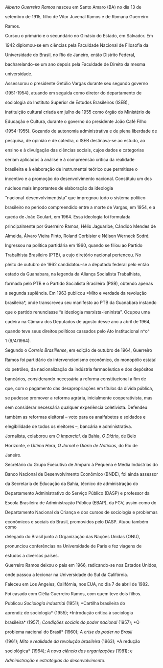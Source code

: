 

*Alberto Guerreiro Ramos* nasceu em Santo Amaro (BA) no dia 13 de

setembro de 1915, filho de Vítor Juvenal Ramos e de Romana Guerreiro

Ramos.



Cursou o primário e o secundário no Ginásio do Estado, em Salvador. Em

1942 diplomou-se em ciências pela Faculdade Nacional de Filosofia da

Universidade do Brasil, no Rio de Janeiro, então Distrito Federal,

bacharelando-se um ano depois pela Faculdade de Direito da mesma

universidade.



Assessorou o presidente Getúlio Vargas durante seu segundo governo

(1951-1954), atuando em seguida como diretor do departamento de

sociologia do Instituto Superior de Estudos Brasileiros (ISEB),

instituição cultural criada em julho de 1955 como órgão do Ministério de

Educação e Cultura, durante o governo do presidente João Café Filho

(1954-1955). Gozando de autonomia administrativa e de plena liberdade de

pesquisa, de opinião e de cátedra, o ISEB destinava-se ao estudo, ao

ensino e à divulgação das ciências sociais, cujos dados e categorias

seriam aplicados à análise e à compreensão crítica da realidade

brasileira e à elaboração de instrumental teórico que permitisse o

incentivo e a promoção do desenvolvimento nacional. Constituiu um dos

núcleos mais importantes de elaboração da ideologia

“nacional-desenvolvimentista” que impregnou todo o sistema político

brasileiro no período compreendido entre a morte de Vargas, em 1954, e a

queda de João Goulart, em 1964. Essa ideologia foi formulada

principalmente por Guerreiro Ramos, Hélio Jaguaribe, Cândido Mendes de

Almeida, Álvaro Vieira Pinto, Roland Corbisier e Nélson Werneck Sodré.



Ingressou na política partidária em 1960, quando se filiou ao Partido

Trabalhista Brasileiro (PTB), a cujo diretório nacional pertenceu. No

pleito de outubro de 1962 candidatou-se a deputado federal pelo então

estado da Guanabara, na legenda da Aliança Socialista Trabalhista,

formada pelo PTB e o Partido Socialista Brasileiro (PSB), obtendo apenas

a segunda suplência. Em 1963 publicou *Mito e verdade da revolução

brasileira*, onde transcreveu seu manifesto ao PTB da Guanabara instando

que o partido renunciasse “à ideologia marxista-leninista”. Ocupou uma

cadeira na Câmara dos Deputados de agosto desse ano a abril de 1964,

quando teve seus direitos políticos cassados pelo Ato Institucional n^o^

1 (9/4/1964).



Segundo o *Correio Brasiliense*, em edição de outubro de 1964, Guerreiro

Ramos foi partidário do intervencionismo econômico, do monopólio estatal

do petróleo, da nacionalização da indústria farmacêutica e dos depósitos

bancários, considerando necessária a reforma constitucional a fim de

que, com o pagamento das desapropriações em títulos da dívida pública,

se pudesse promover a reforma agrária, inicialmente cooperativista, mas

sem considerar necessária qualquer experiência coletivista. Defendeu

também as reformas eleitoral – voto para os analfabetos e soldados e

elegibilidade de todos os eleitores –, bancária e administrativa.



Jornalista, colaborou em *O Imparcial*, da Bahia, *O Diário*, de Belo

Horizonte, e *Última Hora*, *O Jornal* e *Diário de Notícias*, do Rio de

Janeiro.



Secretário do Grupo Executivo de Amparo à Pequena e Média Indústrias do

Banco Nacional de Desenvolvimento Econômico (BNDE), foi ainda assessor

da Secretaria de Educação da Bahia, técnico de administração do

Departamento Administrativo do Serviço Público (DASP) e professor da

Escola Brasileira de Administração Pública (EBAP), da FGV, assim como do

Departamento Nacional da Criança e dos cursos de sociologia e problemas

econômicos e sociais do Brasil, promovidos pelo DASP. Atuou também como

delegado do Brasil junto à Organização das Nações Unidas (ONU),

pronunciou conferências na Universidade de Paris e fez viagens de

estudos a diversos países.



Guerreiro Ramos deixou o país em 1966, radicando-se nos Estados Unidos,

onde passou a lecionar na Universidade do Sul da Califórnia.



Faleceu em Los Angeles, Califórnia, nos EUA, no dia 7 de abril de 1982.



Foi casado com Clélia Guerreiro Ramos, com quem teve dois filhos.



Publicou *Sociologia industrial* (1951); *Cartilha brasileira do

aprendiz de sociologia* (1955); *Introdução crítica à sociologia

brasileira* (1957); *Condições sociais do poder nacional* (1957); *O

problema nacional do Brasil* (1960); *A crise do poder no Brasil*

(1961); *Mito e realidade da revolução brasileira* (1963); *A redução

sociológica* (1964); *A nova ciência das organizações* (1981); e

*Administração e estratégias do desenvolvimento*.



